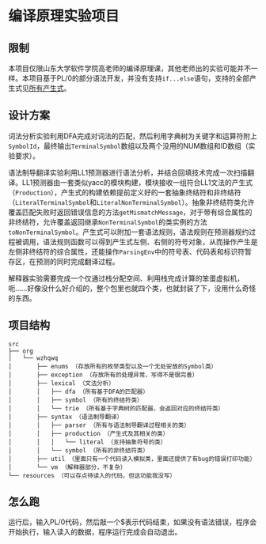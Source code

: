 # 编译原理实验项目

## 限制

本项目仅限山东大学软件学院高老师的编译原理课，其他老师出的实验可能并不一样。本项目基于PL/0的部分语法开发，并没有支持`if...else`语句，支持的全部产生式见[所有产生式](https://github.com/wzhqwq/compiler-work/blob/master/%E6%89%80%E6%9C%89%E4%BA%A7%E7%94%9F%E5%BC%8F.txt)。

## 设计方案

词法分析实验利用DFA完成对词法的匹配，然后利用字典树为关键字和运算符附上`SymbolId`，最终输出`TerminalSymbol`数组以及两个没用的NUM数组和ID数组（实验要求）。

语法制导翻译实验利用LL1预测器进行语法分析，并结合回填技术完成一次扫描翻译。LL1预测器由一套类似yacc的模块构建，模块接收一组符合LL1文法的产生式（`Production`），产生式的构建依赖提前定义好的一套抽象终结符和非终结符（`LiteralTerminalSymbol`和`LiteralNonTerminalSymbol`）。抽象非终结符类允许覆盖匹配失败时返回错误信息的方法`getMismatchMessage`，对于带有综合属性的非终结符，允许覆盖返回继承`NonTerminalSymbol`的类实例的方法`toNonTerminalSymbol`。产生式可以附加一套语法规则，语法规则在预测器规约过程被调用，语法规则函数可以得到产生式左侧、右侧的符号对象，从而操作产生是左侧非终结符的综合属性，还能操作`ParsingEnv`中的符号表、代码表和标识符暂存区，在预测的同时完成翻译过程。

解释器实验需要完成一个仅通过栈分配空间、利用栈完成计算的笨蛋虚拟机，呃……好像没什么好介绍的，整个包里也就四个类，也就封装了下，没用什么奇怪的东西。

## 项目结构

```plain
src
├── org
│   └── wzhqwq
│       ├── enums （存放所有的枚举类型以及一个无处安放的Symbol类）
│       ├── exception （存放所有的处理异常，写得不是很完善）
│       ├── lexical （文法分析）
│       │   ├── dfa （所有基于DFA的匹配器）
│       │   ├── symbol （所有的终结符类）
│       │   └── trie （所有基于字典树的匹配器，会返回对应的终结符类）
│       ├── syntax （语法制导翻译）
│       │   ├── parser （所有与语法制导翻译过程相关的类）
│       │   ├── production （产生式及其相关的类）
│       │   │   └── literal （支持抽象符号的类）
│       │   └── symbol （所有的非终结符类）
│       ├── util （里面只有一个代码读入模拟类，里面还提供了有bug的错误打印功能）
│       └── vm （解释器部分，不复杂）
└── resources （可以存点待读入的代码，但这功能我没写）
```

## 怎么跑

运行后，输入PL/0代码，然后敲一个$表示代码结束，如果没有语法错误，程序会开始执行，输入读入的数据，程序运行完成会自动退出。

